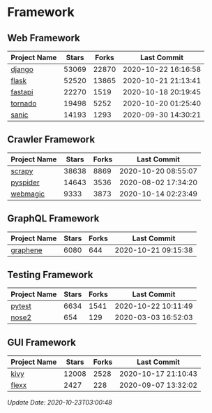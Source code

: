# Framework

## Web Framework
| Project Name | Stars | Forks | Last Commit |
| ------------ | ----- | ----- | ----------- |
| [django](https://github.com/django/django) | 53069 | 22870 | 2020-10-22 16:16:58 |
| [flask](https://github.com/pallets/flask) | 52520 | 13865 | 2020-10-21 21:13:41 |
| [fastapi](https://github.com/tiangolo/fastapi) | 22270 | 1519 | 2020-10-18 20:19:45 |
| [tornado](https://github.com/tornadoweb/tornado) | 19498 | 5252 | 2020-10-20 01:25:40 |
| [sanic](https://github.com/huge-success/sanic) | 14193 | 1293 | 2020-09-30 14:30:21 |

## Crawler Framework
| Project Name | Stars | Forks | Last Commit |
| ------------ | ----- | ----- | ----------- |
| [scrapy](https://github.com/scrapy/scrapy) | 38638 | 8869 | 2020-10-20 08:55:07 |
| [pyspider](https://github.com/binux/pyspider) | 14643 | 3536 | 2020-08-02 17:34:20 |
| [webmagic](https://github.com/code4craft/webmagic) | 9333 | 3873 | 2020-10-14 02:23:49 |

## GraphQL Framework
| Project Name | Stars | Forks | Last Commit |
| ------------ | ----- | ----- | ----------- |
| [graphene](https://github.com/graphql-python/graphene) | 6080 | 644 | 2020-10-21 09:15:38 |

## Testing Framework
| Project Name | Stars | Forks | Last Commit |
| ------------ | ----- | ----- | ----------- |
| [pytest](https://github.com/pytest-dev/pytest) | 6634 | 1541 | 2020-10-22 10:11:49 |
| [nose2](https://github.com/nose-devs/nose2) | 654 | 129 | 2020-03-03 16:52:03 |

## GUI Framework
| Project Name | Stars | Forks | Last Commit |
| ------------ | ----- | ----- | ----------- |
| [kivy](https://github.com/kivy/kivy) | 12008 | 2528 | 2020-10-17 21:10:43 |
| [flexx](https://github.com/flexxui/flexx) | 2427 | 228 | 2020-09-07 13:32:02 |

*Update Date: 2020-10-23T03:00:48*